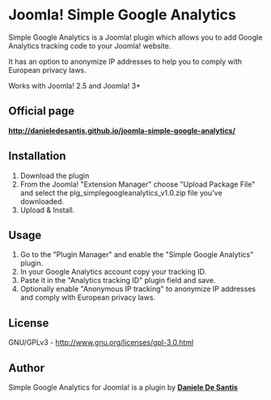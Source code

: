# Joomla! Simple Google Analytics
Simple Google Analytics is a Joomla! plugin which allows you to add Google Analytics tracking code to your Joomla! website.

It has an option to anonymize IP addresses to help you to comply with European privacy laws.

Works with Joomla! 2.5 and Joomla! 3+

## Official page
<a href="http://danieledesantis.github.io/joomla-simple-google-analytics/" title="Joomla! Simple Google Analytics" target="_blank"><strong>http://danieledesantis.github.io/joomla-simple-google-analytics/</strong></a>

## Installation
1. Download the plugin
2. From the Joomla! "Extension Manager" choose "Upload Package File" and select the plg_simplegoogleanalytics_v1.0.zip file you've downloaded.
3. Upload & Install.

## Usage
1. Go to the "Plugin Manager" and enable the "Simple Google Analytics" plugin.
2. In your Google Analytics account copy your tracking ID.
3. Paste it in the "Analytics tracking ID" plugin field and save.
4. Optionally enable "Anonymous IP tracking" to anonymize IP addresses and comply with European privacy laws.

## License
GNU/GPLv3 - http://www.gnu.org/licenses/gpl-3.0.html

## Author
Simple Google Analytics for Joomla! is a plugin by <a href="http://www.danieledesantis.net" title="Plugin developed by Daniele De Santis" target="_blank"><strong>Daniele De Santis</strong></a>
